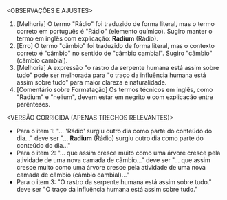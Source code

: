 <OBSERVAÇÕES E AJUSTES>
1. [Melhoria] O termo "Rádio" foi traduzido de forma literal, mas o termo correto em português é "Rádio" (elemento químico). Sugiro manter o termo em inglês com explicação: **Radium** (Rádio).
2. [Erro] O termo "câmbio" foi traduzido de forma literal, mas o contexto correto é "câmbio" no sentido de "câmbio cambial". Sugiro "câmbio" (câmbio cambial).
3. [Melhoria] A expressão "o rastro da serpente humana está assim sobre tudo" pode ser melhorada para "o traço da influência humana está assim sobre tudo" para maior clareza e naturalidade.
4. [Comentário sobre Formatação] Os termos técnicos em inglês, como "Radium" e "helium", devem estar em negrito e com explicação entre parênteses.

<VERSÃO CORRIGIDA (APENAS TRECHOS RELEVANTES)>
- Para o item 1: "... 'Rádio' surgiu outro dia como parte do conteúdo do dia..." deve ser "... **Radium** (Rádio) surgiu outro dia como parte do conteúdo do dia..."
- Para o item 2: "... que assim cresce muito como uma árvore cresce pela atividade de uma nova camada de câmbio..." deve ser "... que assim cresce muito como uma árvore cresce pela atividade de uma nova camada de câmbio (câmbio cambial)..."
- Para o item 3: "O rastro da serpente humana está assim sobre tudo." deve ser "O traço da influência humana está assim sobre tudo."